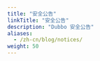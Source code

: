 ```yaml
---
title: "安全公告"
linkTitle: "安全公告"
description: "Dubbo 安全公告"
aliases:
  - /zh-cn/blog/notices/
weight: 50
---
```



